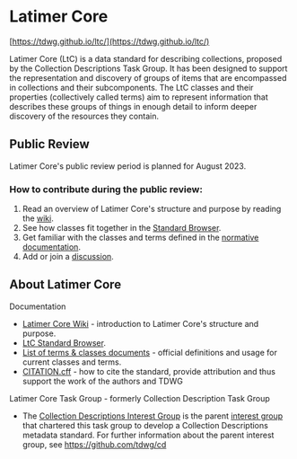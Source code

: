 # Latimer Core 
[https://tdwg.github.io/ltc/](https://tdwg.github.io/ltc/)  

Latimer Core (LtC) is a data standard for describing collections, proposed by the Collection Descriptions Task Group. It has been designed to support the representation and discovery of groups of items that are encompassed in collections and their subcomponents. The LtC classes and their properties (collectively called terms) aim to represent information that describes these groups of things in enough detail to inform deeper discovery of the resources they contain.  

## Public Review

Latimer Core's public review period is planned for August 2023.  

### How to contribute during the public review:

1. Read an overview of Latimer Core's structure and purpose by reading the [wiki](https://github.com/tdwg/ltc/wiki/1.-Overview-of-Latimer-Core).
2. See how classes fit together in the [Standard Browser](https://rebrand.ly/tdwg-cd-standard-browser).
3. Get familiar with the classes and terms defined in the [normative documentation](https://tdwg.github.io/ltc/terms/).
4. Add or join a [discussion](https://github.com/tdwg/ltc/discussions).


## About Latimer Core

Documentation
- [Latimer Core Wiki](https://github.com/tdwg/ltc/wiki) - introduction to Latimer Core's structure and purpose.
- [LtC Standard Browser](https://rebrand.ly/tdwg-cd-standard-browser).
- [List of terms & classes documents](https://tdwg.github.io/ltc/terms/) - official definitions and usage for current classes and terms.
- [CITATION.cff](https://github.com/tdwg/ltc/blob/main/CITATION.cff) - how to cite the standard, provide attribution and thus support the work of the authors and TDWG

Latimer Core Task Group - formerly Collection Description Task Group
- The [Collection Descriptions Interest Group](https://www.tdwg.org/community/cd/) is the parent [interest group](https://www.tdwg.org/about/process/) that chartered this task group to develop a Collection Descriptions metadata standard. For further information about the parent interest group, see https://github.com/tdwg/cd
